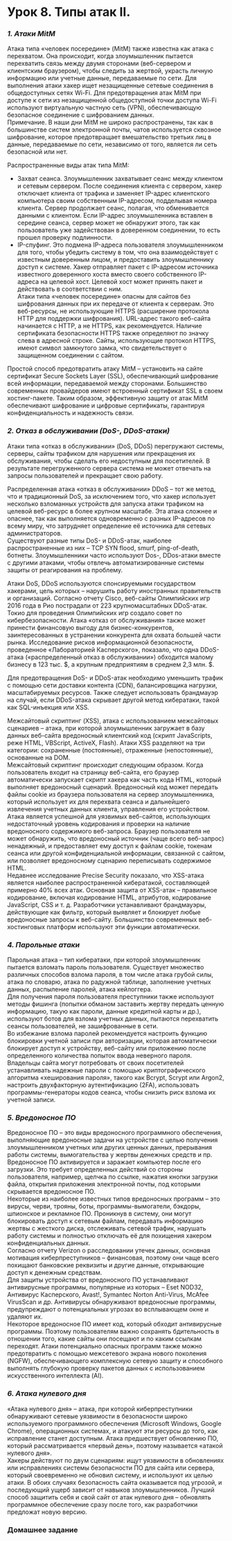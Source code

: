 # Урок 8. Типы атак II.

### ***1. Атаки MitM*** ###  
Атака типа «человек посередине» (MitM) также известна как атака с перехватом. Она происходит, когда злоумышленник пытается перехватить связь между двумя сторонами (веб-сервером и клиентским браузером), чтобы следить за жертвой, украсть личную информацию или учетные данные, передаваемые по сети. Для выполнения атаки хакер ищет незащищенные сетевые соединения в общедоступных сетях Wi-Fi. Для предотвращения атак MitM при доступе к сети из незащищенной общедоступной точки доступа Wi-Fi используют виртуальную частную сеть (VPN), обеспечивающую безопасное соединение с шифрованием данных.  
Примечание. В наши дни MitM не широко распространены, так как в большинстве систем электронной почты, чатов используется сквозное шифрование, которое предотвращает вмешательство третьих лиц в данные, передаваемые по сети, независимо от того, является ли сеть безопасной или нет.  
  
Распространенные виды атак типа MitM:  

- Захват сеанса. Злоумышленник захватывает сеанс между клиентом и сетевым сервером. После соединения клиента с сервером, хакер отключает клиента от трафика и заменяет IP-адрес клиентского компьютера своим собственным IP-адресом, подделывая номера клиента. Сервер продолжает сеанс, полагая, что обменивается данными с клиентом. Если IP-адрес злоумышленника вставлен в середине сеанса, сервер может не обнаружит этого, так как пользователь уже задействован в доверенном соединении, то есть прошел проверку подлинности.
- IP-спуфинг. Это подмена IP-адреса пользователя злоумышленником для того, чтобы убедить систему в том, что она взаимодействует с известным доверенным лицом, и предоставить злоумышленнику доступ к системе. Хакер отправляет пакет с IP-адресом источника известного доверенного хоста вместо своего собственного IP-адреса на целевой хост. Целевой хост может принять пакет и действовать в соответствии с ним.  
Атаки типа «человек посередине» опасны для сайтов без шифрования данных при их передаче от клиента к серверам. Это веб-ресурсы, не использующие HTTPS (расширение протокола HTTP для поддержки шифрования). URL-адрес такого веб-сайта начинается с HTTP, а не HTTPS, как рекомендуется. Наличие сертификата безопасности HTTPS также определяют по значку слева в адресной строке. Сайты, использующие протокол HTTPS, имеют символ замкнутого замка, что свидетельствует о защищенном соединении с сайтом.  

Простой способ предотвратить атаку MitM – установить на сайте сертификат Secure Sockets Layer (SSL), обеспечивающий шифрование всей информации, передаваемой между сторонами. Большинство современных провайдеров имеют встроенный сертификат SSL в своем хостинг-пакете. Таким образом, эффективную защиту от атак MitM обеспечивают шифрование и цифровые сертификаты, гарантируя конфиденциальность и надежность связи.
  
### ***2. Отказ в обслуживании (DoS-, DDoS-атаки)*** ###  
Атаки типа «отказ в обслуживании» (DoS, DDoS) перегружают системы, серверы, сайты трафиком для нарушения или прекращения их обслуживания, чтобы сделать его недоступным для посетителей. В результате перегруженного сервера система не может отвечать на запросы пользователей и прекращает свою работу.  

Распределенная атака «отказ в обслуживании» DDoS – тот же метод, что и традиционный DoS, за исключением того, что хакер использует несколько взломанных устройств для запуска атаки трафиком на целевой веб-ресурс в более крупном масштабе. Эта атака сложнее и опаснее, так как выполняется одновременно с разных IP-адресов по всему миру, что затрудняет определение её источника для сетевых администраторов.  
Существуют разные типы DoS- и DDoS-атак, наиболее распространенные из них – TCP SYN flood, smurf, ping-of-death, ботнеты. Злоумышленники часто используют Dos-, DDos-атаки вместе с другими атаками, чтобы отвлечь автоматизированные системы защиты от реагирования на проблему.  
  
Атаки DoS, DDoS используются спонсируемыми государством хакерами, цель которых – нарушить работу иностранных правительств и организаций. Согласно отчету Cisco, веб-сайты Олимпийских игр 2016 года в Рио пострадали от 223 крупномасштабных DDoS-атак. Токио для проведения Олимпийских игр создало совет по кибербезопасности. Атака «отказ от обслуживания» также может принести финансовую выгоду для бизнес-конкурентов, заинтересованных в устранении конкурента для охвата большей части рынка. Исследование рисков информационной безопасности, проведенное «Лабораторией Касперского», показало, что одна DDoS-атака («распределенный отказ в обслуживании») обходится малому бизнесу в 123 тыс. $, а крупным предприятиям в среднем 2,3 млн. $.  

Для предотвращения DoS- и DDoS-атак необходимо уменьшить трафик с помощью сети доставки контента (CDN), балансировщика нагрузки, масштабируемых ресурсов. Также следует использовать брандмауэр на случай, если DDoS-атака скрывает другой метод кибератаки, такой как SQL-инъекция или XSS.  


Межсайтовый скриптинг (XSS), атака с использованием межсайтовых сценариев – атака, при которой злоумышленник загружает в базу данных веб-сайта вредоносный клиентский код (скрипт JavaScripts, реже HTML, VBScript, ActiveX, Flash). Атаки XSS разделяют на три категории: сохраненные (постоянные), отраженные (непостоянные), основанные на DOM.  
Межсайтовый скриптинг происходит следующим образом. Когда пользователь входит на страницу веб-сайта, его браузер автоматически запускает скрипт хакера как часть кода HTML, который выполняет вредоносный сценарий. Вредоносный код может передать файлы cookie из браузера пользователя на сервер злоумышленника, который использует их для перехвата сеанса и дальнейшего извлечения учетных данных клиента, управления его устройством.  
Атака является успешной для уязвимых веб-сайтов, использующих недостаточный уровень кодирования и проверки на наличие вредоносного содержимого веб-запроса. Браузер пользователя не может обнаружить, что вредоносный источник (чаще всего веб-запрос) ненадежный, и предоставляет ему доступ к файлам cookie, токенам сеанса или другой конфиденциальной информации, связанной с сайтом, или позволяет вредоносному сценарию переписывать содержимое HTML.  
Недавнее исследование Precise Security показало, что XSS-атака является наиболее распространенной кибератакой, составляющей примерно 40% всех атак. Основная защита от XSS-атак – правильное кодирование, включая кодирование HTML, атрибутов, кодирование JavaScript, CSS и т. д. Разработчики устанавливают брандмауэры, действующие как фильтр, который выявляет и блокирует любые вредоносные запросы к веб-сайту. Большинство современных веб-хостинговых платформ используют эти функции автоматически.  

### ***4. Парольные атаки*** ###  
Парольная атака – тип кибератаки, при которой злоумышленник пытается взломать пароль пользователя. Существует множество различных способов взлома пароля, в том числе атака грубой силы, атака по словарю, атака по радужной таблице, заполнение учетных данных, распыление паролей, атака кейлоггера.  
Для получения пароля пользователя преступники также используют методы фишинга (попытки обманом заставить жертву передать ценную информацию, такую как пароли, данные кредитной карты и др.), используют ботов для взлома учетных данных, пытаются перехватить сеансы пользователей, не зашифрованные в сети.  
Во избежание взлома паролей рекомендуется настроить функцию блокировки учетной записи при авторизации, которая автоматически блокирует доступ к устройству, веб-сайту или приложению после определенного количества попыток ввода неверного пароля. Владельцы сайта могут потребовать от своих посетителей устанавливать надежные пароли с помощью криптографического алгоритма «хеширования пароля», такого как Bcrypt, Scrypt или Argon2, настроить двухфакторную аутентификацию (2FA), использовать программы-генераторы кодов сеанса, чтобы снизить риск взлома их учетной записи.

### ***5. Вредоносное ПО*** ###   

Вредоносное ПО – это виды вредоносного программного обеспечения, выполняющие вредоносные задачи на устройстве с целью получения злоумышленником учетных или других ценных данных, прерывания работы системы, вымогательства у жертвы денежных средств и пр.  
Вредоносное ПО активируется и заражает компьютер после его загрузки. Это требует определенных действий со стороны пользователя, например, щелчка по ссылке, нажатия кнопки загрузки файла, открытия приложения электронной почты, под которыми скрывается вредоносное ПО.  
Некоторые из наиболее известных типов вредоносных программ – это вирусы, черви, трояны, боты, программы-вымогатели, бэкдоры, шпионское и рекламное ПО. Проникнув в систему, они могут блокировать доступ к сетевым файлам, передавать информацию жертвы с жесткого диска, отслеживать сетевой трафик, нарушать работу системы и полностью отключать её для похищения хакером конфиденциальных данных.  
Согласно отчету Verizon о расследовании утечек данных, основная мотивация киберпреступников – финансовая, поэтому они чаще всего похищают банковские реквизиты и другие данные, открывающие доступ к денежным средствам.  
Для защиты устройства от вредоносного ПО устанавливают антивирусные программы, популярные из которых – Eset NOD32, Антивирус Касперского, Avast!, Symantec Norton Anti-Virus, McAfee VirusScan и др. Антивирусы обнаруживают вредоносные программы, предупреждают о потенциальных угрозах во всплывающем окне и удаляют их.  
Некоторое вредоносное ПО имеет код, который обходит антивирусные программы. Поэтому пользователям важно сохранять бдительность в отношении того, какие сайты они посещают и по каким ссылкам переходят. Атаки потенциально опасных программ также можно предотвратить с помощью межсетевого экрана нового поколения (NGFW), обеспечивающего комплексную сетевую защиту и способного выполнять глубокую проверку пакетов данных с использованием искусственного интеллекта (AI).

### ***6. Атака нулевого дня*** ###   
«Атака нулевого дня» – атака, при которой киберпреступники обнаруживают сетевые уязвимости в безопасности широко используемого программного обеспечения (Microsoft Windows, Google Chrome), операционных системах, и атакуют эти ресурсы до того, как исправление станет доступным. Атака предшествует обновлению ПО, который рассматривается «первый день», поэтому называется «атакой нулевого дня».  
Хакеры действуют по двум сценариям: ищут уязвимости в обновлениях или исправлениях системы безопасности ПО для сайта или сервера, который своевременно не обновил систему, и используют их целью атаки. В обоих случаях безопасность сайта оказывается под угрозой, и последующий ущерб зависит от навыков злоумышленников. Лучший способ защитить себя и свой сайт от атак нулевого дня – обновлять программное обеспечение сразу после того, как разработчики предложат новую версию.

### **Домашнее задание** ###   

